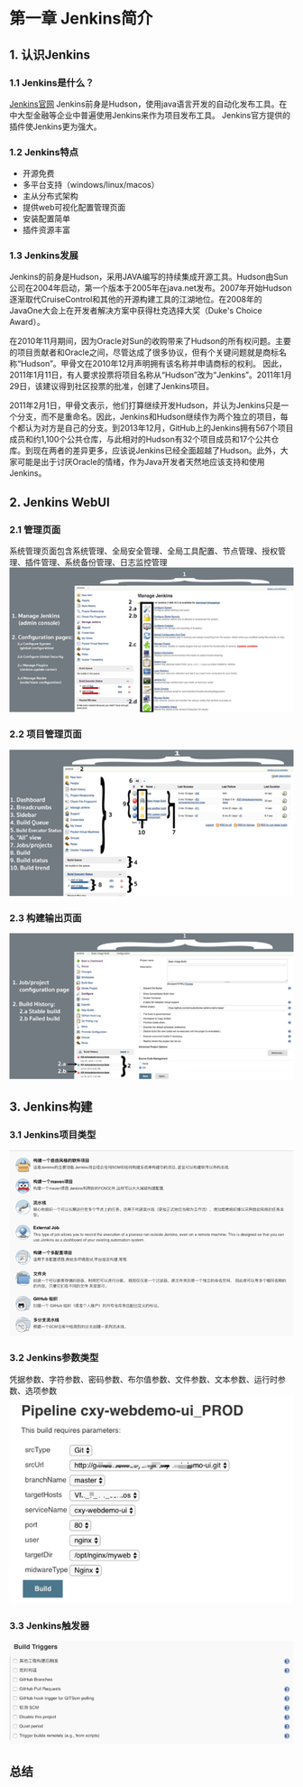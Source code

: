 # 第一章 Jenkins简介
## 1. 认识Jenkins
### 1.1 Jenkins是什么？
[Jenkins官网](http://jenkins.io/) Jenkins前身是Hudson，使用java语言开发的自动化发布工具。在中大型金融等企业中普遍使用Jenkins来作为项目发布工具。 Jenkins官方提供的插件使Jenkins更为强大。

### 1.2 Jenkins特点
- 开源免费
- 多平台支持（windows/linux/macos）
- 主从分布式架构
- 提供web可视化配置管理页面
- 安装配置简单
- 插件资源丰富


### 1.3 Jenkins发展
Jenkins的前身是Hudson，采用JAVA编写的持续集成开源工具。Hudson由Sun公司在2004年启动，第一个版本于2005年在java.net发布。2007年开始Hudson逐渐取代CruiseControl和其他的开源构建工具的江湖地位。在2008年的JavaOne大会上在开发者解决方案中获得杜克选择大奖（Duke's Choice Award）。

在2010年11月期间，因为Oracle对Sun的收购带来了Hudson的所有权问题。主要的项目贡献者和Oracle之间，尽管达成了很多协议，但有个关键问题就是商标名称“Hudson”。甲骨文在2010年12月声明拥有该名称并申请商标的权利。 因此，2011年1月11日，有人要求投票将项目名称从“Hudson”改为“Jenkins”。2011年1月29日，该建议得到社区投票的批准，创建了Jenkins项目。

2011年2月1日，甲骨文表示，他们打算继续开发Hudson，并认为Jenkins只是一个分支，而不是重命名。因此，Jenkins和Hudson继续作为两个独立的项目，每个都认为对方是自己的分支。到2013年12月，GitHub上的Jenkins拥有567个项目成员和约1,100个公共仓库，与此相对的Hudson有32个项目成员和17个公共仓库。到现在两者的差异更多，应该说Jenkins已经全面超越了Hudson。此外，大家可能是出于讨厌Oracle的情绪，作为Java开发者天然地应该支持和使用Jenkins。

## 2. Jenkins WebUI
### 2.1 管理页面
系统管理页面包含系统管理、全局安全管理、全局工具配置、节点管理、授权管理、插件管理、系统备份管理、日志监控管理
![管理页面](./static/image/01-systemmanage.png)

### 2.2 项目管理页面
![管理页面](./static/image/02-jobsmanager.png)

### 2.3 构建输出页面
![管理页面](./static/image/03-buildinput.png)

## 3. Jenkins构建
### 3.1 Jenkins项目类型
![管理页面](./static/image/04-jobstype.png)

### 3.2 Jenkins参数类型
凭据参数、字符参数、密码参数、布尔值参数、文件参数、文本参数、运行时参数、选项参数
![管理页面](./static/image/05-argstype.png)

### 3.3 Jenkins触发器
![管理页面](./static/image/06-triggertype.png)


## 总结